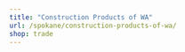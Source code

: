 ```yaml
---
title: "Construction Products of WA"
url: /spokane/construction-products-of-wa/
shop: trade
---
```

